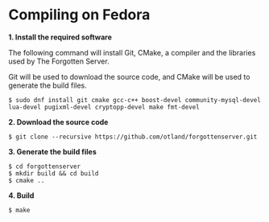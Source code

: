 # Compiling on Fedora

**1. Install the required software**

The following command will install Git, CMake, a compiler and the libraries used by The Forgotten Server.

Git will be used to download the source code, and CMake will be used to generate the build files.

```
$ sudo dnf install git cmake gcc-c++ boost-devel community-mysql-devel lua-devel pugixml-devel cryptopp-devel make fmt-devel
```

**2. Download the source code**

```
$ git clone --recursive https://github.com/otland/forgottenserver.git
```

**3. Generate the build files**

```
$ cd forgottenserver
$ mkdir build && cd build
$ cmake ..
```

**4. Build**

```
$ make
```
